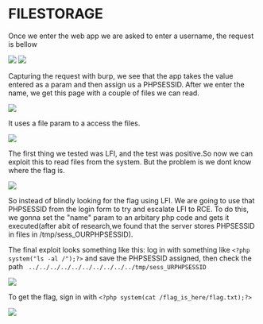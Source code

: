 # FILESTORAGE

Once we enter the web app we are asked to enter a username, the request is bellow

![](https://i.ibb.co/K20XLVt/first1.png)
![](https://i.ibb.co/cLV6Yrc/req.png)

Capturing the request with burp, we see that the app takes the value entered as a param and then assign us a PHPSESSID. 
After we enter the name, we get this page with a couple of files we can read.

![](https://i.ibb.co/svhRsfp/page.png)


It uses a file param to a access the files.

![](https://i.ibb.co/0sTXPh2/bee.png)


The first thing we tested was LFI, and the test was positive.So now we can exploit this to read files from the system. But the problem is we dont know where the flag is.

![](https://i.ibb.co/41BpLMq/lfi.png)


So instead of blindly looking for the flag using LFI. We are going to use that PHPSESSID from the login form to try and escalate LFI to RCE. To do this, we gonna set the "name" param to an arbitary php code and gets it executed(after abit of research,we found that the server stores PHPSESSID in files in /tmp/sess_OURPHPSESSID).


The final exploit looks something like this:
log in with something like ```<?php system("ls -al /");?>```
and save the PHPSESSID assigned, then check the path ``` ../../../../../../../../../../tmp/sess_URPHPSESSID```

![](https://i.ibb.co/sqts0Ds/burp.png)


To get the flag, sign in with ```<?php system(cat /flag_is_here/flag.txt);?>```

![](https://i.ibb.co/B3B5G6C/FLAG.png)
